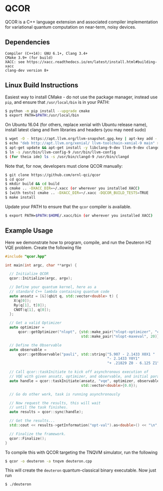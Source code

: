 # QCOR

QCOR is a C++ language extension and associated compiler implementation
for variational quantum computation on near-term, noisy devices.


## Dependencies
```
Compiler (C++14): GNU 6.1+, Clang 3.4+
CMake 3.9+ (for build)
XACC: see https://xacc.readthedocs.io/en/latest/install.html#building-xacc
clang-dev version 8+
```
## Linux Build Instructions
Easiest way to install CMake - do not use the package manager, 
instead use `pip`, and ensure that `/usr/local/bin` is in your PATH:
```bash
$ python -m pip install --upgrade cmake
$ export PATH=$PATH:/usr/local/bin
```

On Ubuntu 16.04 (for others, replace xenial with Ubuntu release name), 
install latest clang and llvm libraries and headers (you may need sudo)
```bash
$ wget -O - https://apt.llvm.org/llvm-snapshot.gpg.key | apt-key add -
$ echo "deb http://apt.llvm.org/xenial/ llvm-toolchain-xenial-9 main" > /etc/apt/sources.list.d/llvm.list
$ apt-get update && apt-get install -y libclang-9-dev llvm-9-dev clangd-9
$ ln -s /usr/bin/llvm-config-9 /usr/bin/llvm-config
$ (for theia ide) ls -s /usr/bin/clangd-9 /usr/bin/clangd
```

Note that, for now, developers must clone QCOR manually:
``` bash
$ git clone https://github.com/ornl-qci/qcor
$ cd qcor
$ mkdir build && cd build
$ cmake .. -DXACC_DIR=~/.xacc (or wherever you installed XACC) 
$ [with tests] cmake .. -DXACC_DIR=~/.xacc -DQCOR_BUILD_TESTS=TRUE 
$ make install
```
Update your PATH to ensure that the ```qcor``` compiler is available.
```bash
$ export PATH=$PATH:$HOME/.xacc/bin (or wherever you installed XACC)
```

## Example Usage

Here we demonstrate how to program, compile, and run the Deuteron H2 VQE problem. Create
the following file

```cpp
#include "qcor.hpp"

int main(int argc, char **argv) {

  // Initialize QCOR
  qcor::Initialize(argc, argv);

  // Define your quantum kernel, here as a
  // standard C++ lambda containing quantum code
  auto ansatz = [&](qbit q, std::vector<double> t) {
    X(q[0]);
    Ry(q[1], t[0]);
    CNOT(q[1], q[0]);
  };

  // Get a valid Optimizer
  auto optimizer =
      qcor::getOptimizer("nlopt", {std::make_pair("nlopt-optimizer", "cobyla"),
                                   std::make_pair("nlopt-maxeval", 20)});

  // Define the Observable
  auto observable =
      qcor::getObservable("pauli", std::string("5.907 - 2.1433 X0X1 "
                                               "- 2.1433 Y0Y1"
                                               "+ .21829 Z0 - 6.125 Z1"));

  // Call qcor::taskInitiate to kick off asynchronous execution of
  // VQE with given ansatz, optimizer, and observable, and initial params 0.0
  auto handle = qcor::taskInitiate(ansatz, "vqe", optimizer, observable,
                                   std::vector<double>{0.0});

  // Go do other work, task is running asynchronously

  // Now request the results, this will wait
  // until the task finishes.
  auto results = qcor::sync(handle);

  // Get the results...
  std::cout << results->getInformation("opt-val").as<double>() << "\n";

  // Finalize the framework.
  qcor::Finalize();
}

```
To compile this with QCOR targeting the TNQVM simulator, run the following

```bash
$ qcor -o deuteron -a tnqvm deuteron.cpp
```
This will create the ```deuteron``` quantum-classical binary executable.
Now just run
```bash
$ ./deuteron 
```
